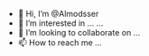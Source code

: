 - 👋 Hi, I’m @Almodsser
- 👀 I’m interested in ...
...
- 💞️ I’m looking to collaborate on ...
- 📫 How to reach me ...

<!---
Almodsser/Almodsser is a ✨ special ✨ repository because its `README.md` (this file) appears on your GitHub profile.
You can click the Preview link to take a look at your changes.
--->
